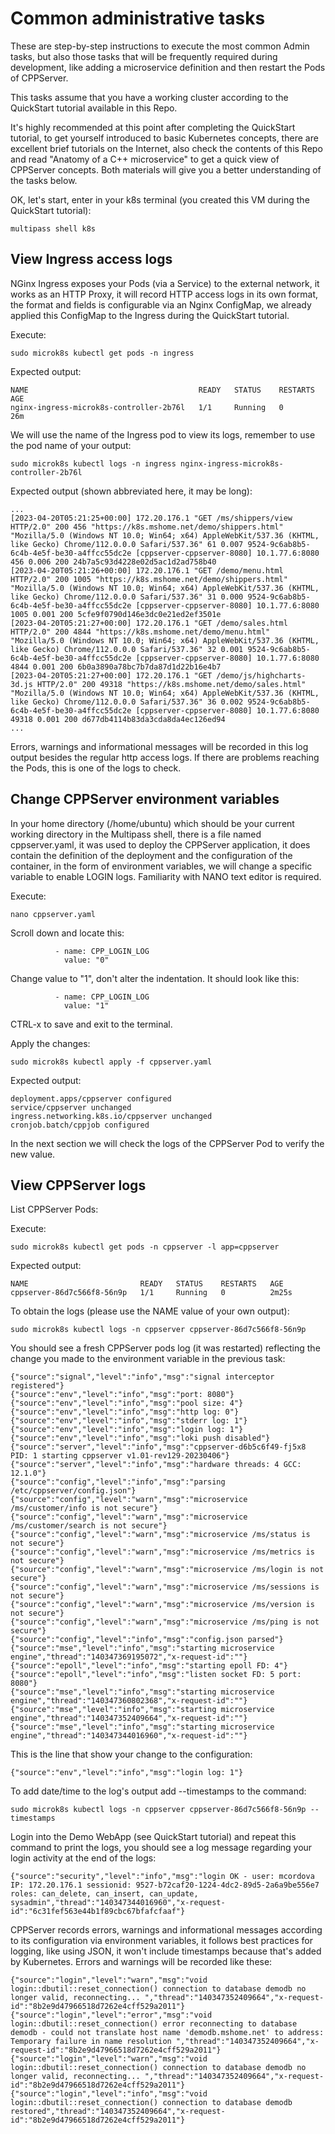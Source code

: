 # Common administrative tasks

These are step-by-step instructions to execute the most common Admin tasks, but also those tasks that will be frequently required during development, like adding a microservice definition and then restart the Pods of CPPServer.

This tasks assume that you have a working cluster according to the QuickStart tutorial available in this Repo.

It's highly recommended at this point after completing the QuickStart tutorial, to get yourself introduced to basic Kubernetes concepts, there are excellent brief tutorials on the Internet, also check the contents of this Repo and read "Anatomy of a C++ microservice" to get a quick view of CPPServer concepts. Both materials will give you a better understanding of the tasks below.

OK, let's start, enter in your k8s terminal (you created this VM during the QuickStart tutorial):
```
multipass shell k8s
```

## View Ingress access logs

NGinx Ingress exposes your Pods (via a Service) to the external network, it works as an HTTP Proxy, it will record HTTP access logs in its own format, the format and fields is configurable via an Nginx ConfigMap, we already applied this ConfigMap to the Ingress during the QuickStart tutorial.

Execute:
```
sudo microk8s kubectl get pods -n ingress
```

Expected output:
```
NAME                                      READY   STATUS    RESTARTS   AGE
nginx-ingress-microk8s-controller-2b76l   1/1     Running   0          26m
```

We will use the name of the Ingress pod to view its logs, remember to use the pod name of your output:
```
sudo microk8s kubectl logs -n ingress nginx-ingress-microk8s-controller-2b76l
```

Expected output (shown abbreviated here, it may be long):
```
...
[2023-04-20T05:21:25+00:00] 172.20.176.1 "GET /ms/shippers/view HTTP/2.0" 200 456 "https://k8s.mshome.net/demo/shippers.html" "Mozilla/5.0 (Windows NT 10.0; Win64; x64) AppleWebKit/537.36 (KHTML, like Gecko) Chrome/112.0.0.0 Safari/537.36" 61 0.007 9524-9c6ab8b5-6c4b-4e5f-be30-a4ffcc55dc2e [cppserver-cppserver-8080] 10.1.77.6:8080 456 0.006 200 24b7a5c93d4228e02d5ac1d2ad758b40
[2023-04-20T05:21:26+00:00] 172.20.176.1 "GET /demo/menu.html HTTP/2.0" 200 1005 "https://k8s.mshome.net/demo/shippers.html" "Mozilla/5.0 (Windows NT 10.0; Win64; x64) AppleWebKit/537.36 (KHTML, like Gecko) Chrome/112.0.0.0 Safari/537.36" 31 0.000 9524-9c6ab8b5-6c4b-4e5f-be30-a4ffcc55dc2e [cppserver-cppserver-8080] 10.1.77.6:8080 1005 0.001 200 5cfe9f0790d146e3dc0e21ed2ef3501e
[2023-04-20T05:21:27+00:00] 172.20.176.1 "GET /demo/sales.html HTTP/2.0" 200 4844 "https://k8s.mshome.net/demo/menu.html" "Mozilla/5.0 (Windows NT 10.0; Win64; x64) AppleWebKit/537.36 (KHTML, like Gecko) Chrome/112.0.0.0 Safari/537.36" 32 0.001 9524-9c6ab8b5-6c4b-4e5f-be30-a4ffcc55dc2e [cppserver-cppserver-8080] 10.1.77.6:8080 4844 0.001 200 6b0a3890a78bc7b7da87d1d22b16e4b7
[2023-04-20T05:21:27+00:00] 172.20.176.1 "GET /demo/js/highcharts-3d.js HTTP/2.0" 200 49318 "https://k8s.mshome.net/demo/sales.html" "Mozilla/5.0 (Windows NT 10.0; Win64; x64) AppleWebKit/537.36 (KHTML, like Gecko) Chrome/112.0.0.0 Safari/537.36" 36 0.002 9524-9c6ab8b5-6c4b-4e5f-be30-a4ffcc55dc2e [cppserver-cppserver-8080] 10.1.77.6:8080 49318 0.001 200 d677db4114b83da3cda8da4ec126ed94
...
```

Errors, warnings and informational messages will be recorded in this log output besides the regular http access logs. If there are problems reaching the Pods, this is one of the logs to check.

## Change CPPServer environment variables

In your home directory (/home/ubuntu) which should be your current working directory in the Multipass shell, there is a file named cppserver.yaml, it was used to deploy the CPPServer application, it does contain the definition of the deployment and the configuration of the container, in the form of environment variables, we will change a specific variable to enable LOGIN logs. Familiarity with NANO text editor is required.

Execute:
```
nano cppserver.yaml
```

Scroll down and locate this:
```
          - name: CPP_LOGIN_LOG
            value: "0"
```

Change value to "1", don't alter the indentation. It should look like this:
```
          - name: CPP_LOGIN_LOG
            value: "1"
```
CTRL-x to save and exit to the terminal.

Apply the changes:
```
sudo microk8s kubectl apply -f cppserver.yaml
```

Expected output:
```
deployment.apps/cppserver configured
service/cppserver unchanged
ingress.networking.k8s.io/cppserver unchanged
cronjob.batch/cppjob configured
```

In the next section we will check the logs of the CPPServer Pod to verify the new value.

## View CPPServer logs

List CPPServer Pods:

Execute:
```
sudo microk8s kubectl get pods -n cppserver -l app=cppserver
```

Expected output:
```
NAME                         READY   STATUS    RESTARTS   AGE
cppserver-86d7c566f8-56n9p   1/1     Running   0          2m25s
```

To obtain the logs (please use the NAME value of your own output):
```
sudo microk8s kubectl logs -n cppserver cppserver-86d7c566f8-56n9p
```

You should see a fresh CPPServer pods log (it was restarted) reflecting the change you made to the environment variable in the previous task:
```
{"source":"signal","level":"info","msg":"signal interceptor registered"}
{"source":"env","level":"info","msg":"port: 8080"}
{"source":"env","level":"info","msg":"pool size: 4"}
{"source":"env","level":"info","msg":"http log: 0"}
{"source":"env","level":"info","msg":"stderr log: 1"}
{"source":"env","level":"info","msg":"login log: 1"}
{"source":"env","level":"info","msg":"loki push disabled"}
{"source":"server","level":"info","msg":"cppserver-d6b5c6f49-fj5x8 PID: 1 starting cppserver v1.01-rev129-20230406"}
{"source":"server","level":"info","msg":"hardware threads: 4 GCC: 12.1.0"}
{"source":"config","level":"info","msg":"parsing /etc/cppserver/config.json"}
{"source":"config","level":"warn","msg":"microservice /ms/customer/info is not secure"}
{"source":"config","level":"warn","msg":"microservice /ms/customer/search is not secure"}
{"source":"config","level":"warn","msg":"microservice /ms/status is not secure"}
{"source":"config","level":"warn","msg":"microservice /ms/metrics is not secure"}
{"source":"config","level":"warn","msg":"microservice /ms/login is not secure"}
{"source":"config","level":"warn","msg":"microservice /ms/sessions is not secure"}
{"source":"config","level":"warn","msg":"microservice /ms/version is not secure"}
{"source":"config","level":"warn","msg":"microservice /ms/ping is not secure"}
{"source":"config","level":"info","msg":"config.json parsed"}
{"source":"mse","level":"info","msg":"starting microservice engine","thread":"140347369195072","x-request-id":""}
{"source":"epoll","level":"info","msg":"starting epoll FD: 4"}
{"source":"epoll","level":"info","msg":"listen socket FD: 5 port: 8080"}
{"source":"mse","level":"info","msg":"starting microservice engine","thread":"140347360802368","x-request-id":""}
{"source":"mse","level":"info","msg":"starting microservice engine","thread":"140347352409664","x-request-id":""}
{"source":"mse","level":"info","msg":"starting microservice engine","thread":"140347344016960","x-request-id":""}
```

This is the line that show your change to the configuration:
```
{"source":"env","level":"info","msg":"login log: 1"}
```

To add date/time to the log's output add --timestamps to the command:
```
sudo microk8s kubectl logs -n cppserver cppserver-86d7c566f8-56n9p --timestamps
```

Login into the Demo WebApp (see QuickStart tutorial) and repeat this command to print the logs, you should see a log message regarding your login activity at the end of the logs:
```
{"source":"security","level":"info","msg":"login OK - user: mcordova IP: 172.20.176.1 sessionid: 9527-b72caf20-1224-4dc2-89d5-2a6a9be556e7 roles: can_delete, can_insert, can_update, sysadmin","thread":"140347344016960","x-request-id":"6c31fef563e44b1f89cbc67bfafcfaaf"}
```

CPPServer records errors, warnings and informational messages according to its configuration via environment variables, it follows best practices for logging, like using JSON, it won't include timestamps because that's added by Kubernetes. Errors and warnings will be recorded like these:
```
{"source":"login","level":"warn","msg":"void login::dbutil::reset_connection() connection to database demodb no longer valid, reconnecting... ","thread":"140347352409664","x-request-id":"8b2e9d47966518d7262e4cff529a2011"}
{"source":"login","level":"error","msg":"void login::dbutil::reset_connection() error reconnecting to database demodb - could not translate host name 'demodb.mshome.net' to address: Temporary failure in name resolution ","thread":"140347352409664","x-request-id":"8b2e9d47966518d7262e4cff529a2011"}
{"source":"login","level":"warn","msg":"void login::dbutil::reset_connection() connection to database demodb no longer valid, reconnecting... ","thread":"140347352409664","x-request-id":"8b2e9d47966518d7262e4cff529a2011"}
{"source":"login","level":"info","msg":"void login::dbutil::reset_connection() connection to database demodb restored","thread":"140347352409664","x-request-id":"8b2e9d47966518d7262e4cff529a2011"}
```







